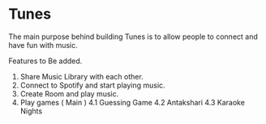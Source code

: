 # Tunes
The main purpose behind building Tunes is to allow people to connect and have fun with music.

Features to Be added.

1. Share Music Library with each other.
2. Connect to Spotify and start playing music.
3. Create Room and play music.
4. Play games ( Main )
    4.1 Guessing Game
    4.2 Antakshari
    4.3 Karaoke Nights
